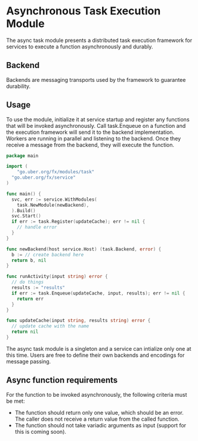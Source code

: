 # Asynchronous Task Execution Module

The async task module presents a distributed task execution framework
for services to execute a function asynchronously and durably.

## Backend
Backends are messaging transports used by the framework to guarantee durability.

## Usage
To use the module, initialize it at service startup and register any functions
that will be invoked asynchronously. Call task.Enqueue on a function and the
execution framework will send it to the backend implementation. Workers are
running in parallel and listening to the backend. Once they receive a message
from the backend, they will execute the function.

```go
package main

import (
	"go.uber.org/fx/modules/task"
  "go.uber.org/fx/service"
)

func main() {
  svc, err := service.WithModules(
    task.NewModule(newBackend),
  ).Build()
  svc.Start()
  if err := task.Register(updateCache); err != nil {
    // handle error
  }
}

func newBackend(host service.Host) (task.Backend, error) {
  b := // create backend here
  return b, nil
}

func runActivity(input string) error {
  // do things
  results := "results"
  if err := task.Enqueue(updateCache, input, results); err != nil {
    return err
  }
}

func updateCache(input string, results string) error {
  // update cache with the name
  return nil
}
```

The async task module is a singleton and a service can intialize only one at this time.
Users are free to define their own backends and encodings for message passing.

## Async function requirements

For the function to be invoked asynchronously, the following criteria must be met:
* The function should return only one value, which should be an error. The caller does not receive a
return value from the called function.
* The function should not take variadic arguments as input (support for this is coming soon).